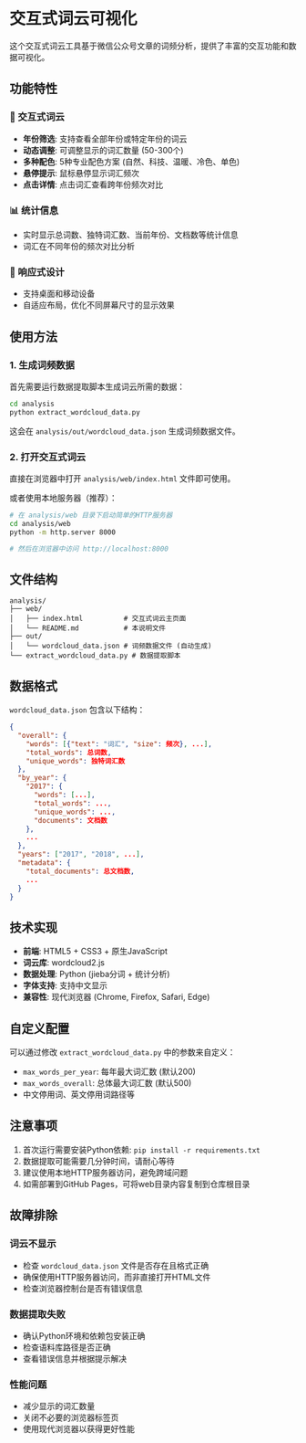 # 交互式词云可视化

这个交互式词云工具基于微信公众号文章的词频分析，提供了丰富的交互功能和数据可视化。

## 功能特性

### 🎨 交互式词云
- **年份筛选**: 支持查看全部年份或特定年份的词云
- **动态调整**: 可调整显示的词汇数量 (50-300个)
- **多种配色**: 5种专业配色方案 (自然、科技、温暖、冷色、单色)
- **悬停提示**: 鼠标悬停显示词汇频次
- **点击详情**: 点击词汇查看跨年份频次对比

### 📊 统计信息
- 实时显示总词数、独特词汇数、当前年份、文档数等统计信息
- 词汇在不同年份的频次对比分析

### 📱 响应式设计
- 支持桌面和移动设备
- 自适应布局，优化不同屏幕尺寸的显示效果

## 使用方法

### 1. 生成词频数据
首先需要运行数据提取脚本生成词云所需的数据：

```bash
cd analysis
python extract_wordcloud_data.py
```

这会在 `analysis/out/wordcloud_data.json` 生成词频数据文件。

### 2. 打开交互式词云
直接在浏览器中打开 `analysis/web/index.html` 文件即可使用。

或者使用本地服务器（推荐）：

```bash
# 在 analysis/web 目录下启动简单的HTTP服务器
cd analysis/web
python -m http.server 8000

# 然后在浏览器中访问 http://localhost:8000
```

## 文件结构

```
analysis/
├── web/
│   ├── index.html          # 交互式词云主页面
│   └── README.md           # 本说明文件
├── out/
│   └── wordcloud_data.json # 词频数据文件 (自动生成)
└── extract_wordcloud_data.py # 数据提取脚本
```

## 数据格式

`wordcloud_data.json` 包含以下结构：

```json
{
  "overall": {
    "words": [{"text": "词汇", "size": 频次}, ...],
    "total_words": 总词数,
    "unique_words": 独特词汇数
  },
  "by_year": {
    "2017": {
      "words": [...],
      "total_words": ...,
      "unique_words": ...,
      "documents": 文档数
    },
    ...
  },
  "years": ["2017", "2018", ...],
  "metadata": {
    "total_documents": 总文档数,
    ...
  }
}
```

## 技术实现

- **前端**: HTML5 + CSS3 + 原生JavaScript
- **词云库**: wordcloud2.js
- **数据处理**: Python (jieba分词 + 统计分析)
- **字体支持**: 支持中文显示
- **兼容性**: 现代浏览器 (Chrome, Firefox, Safari, Edge)

## 自定义配置

可以通过修改 `extract_wordcloud_data.py` 中的参数来自定义：

- `max_words_per_year`: 每年最大词汇数 (默认200)
- `max_words_overall`: 总体最大词汇数 (默认500)
- 中文停用词、英文停用词路径等

## 注意事项

1. 首次运行需要安装Python依赖: `pip install -r requirements.txt`
2. 数据提取可能需要几分钟时间，请耐心等待
3. 建议使用本地HTTP服务器访问，避免跨域问题
4. 如需部署到GitHub Pages，可将web目录内容复制到仓库根目录

## 故障排除

### 词云不显示
- 检查 `wordcloud_data.json` 文件是否存在且格式正确
- 确保使用HTTP服务器访问，而非直接打开HTML文件
- 检查浏览器控制台是否有错误信息

### 数据提取失败
- 确认Python环境和依赖包安装正确
- 检查语料库路径是否正确
- 查看错误信息并根据提示解决

### 性能问题
- 减少显示的词汇数量
- 关闭不必要的浏览器标签页
- 使用现代浏览器以获得更好性能